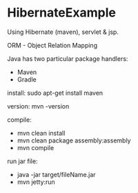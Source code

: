 # HibernateExample
Using Hibernate (maven), servlet &amp; jsp.

ORM - Object Relation Mapping

Java has two particular package handlers:
 - Maven
 - Gradle

install: sudo apt-get install maven

version: mvn -version

compile:
 - mvn clean install
 - mvn clean package assembly:assembly
 - mvn compile
 
 run jar file:
 - java -jar target/fileName.jar
 - mvn jetty:run
